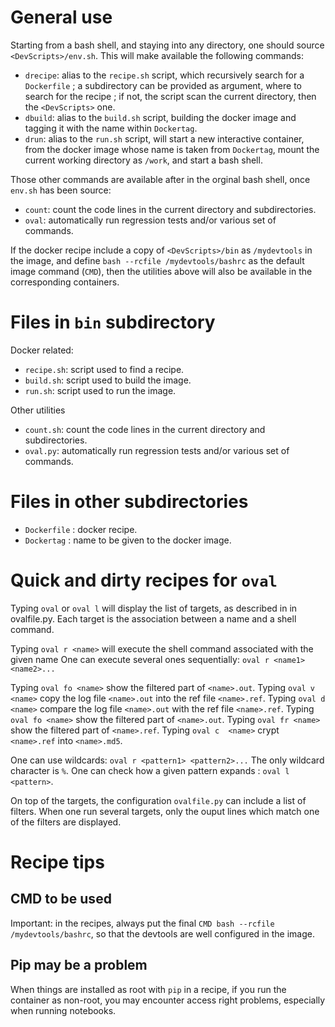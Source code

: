 
# General use

Starting from a bash shell, and staying into any directory, one should source `<DevScripts>/env.sh`. This will make available the following commands:
- `drecipe`: alias to the `recipe.sh` script, which recursively search for a `Dockerfile` ; a subdirectory can be provided as argument, where to search for the recipe ; if not, the script scan the current directory, then the `<DevScripts>` one.
- `dbuild`: alias to the `build.sh` script, building the docker image and tagging it with the name within `Dockertag`.
- `drun`: alias to the `run.sh` script, will start a new interactive container, from the docker image whose name is taken from `Dockertag`, mount the current working directory as `/work`, and start a bash shell.

Those other commands  are available after in the orginal bash shell, once `env.sh` has been source:
- `count`: count the code lines in the current directory and subdirectories.
- `oval`: automatically run regression tests and/or various set of commands.

If the docker recipe include a copy of `<DevScripts>/bin` as `/mydevtools` in the image, and define `bash --rcfile /mydevtools/bashrc` as the default image command (`CMD`), then the utilities above will also be available in the corresponding containers.


# Files in `bin` subdirectory

Docker related:
* `recipe.sh`: script used to find a recipe.
* `build.sh`: script used to build the image.
* `run.sh`: script used to run the image.

Other utilities
- `count.sh`: count the code lines in the current directory and subdirectories.
- `oval.py`: automatically run regression tests and/or various set of commands.


# Files in other subdirectories

* `Dockerfile` : docker recipe.
* `Dockertag` : name to be given to the docker image.
 

# Quick and dirty recipes for `oval`

Typing `oval` or `oval l` will display the list of targets, as described in in ovalfile.py.
Each target is the association between a name and a shell command.

Typing `oval r <name>` will execute the shell command associated with the given name
One can execute several ones sequentially: `oval r <name1> <name2>...`

Typing `oval fo <name>` show the filtered part of `<name>.out`.
Typing `oval v  <name>` copy the log file `<name>.out` into the ref file `<name>.ref`.
Typing `oval d  <name>` compare the log file `<name>.out` with the ref file `<name>.ref`.
Typing `oval fo <name>` show the filtered part of `<name>.out`.
Typing `oval fr <name>` show the filtered part of `<name>.ref`.
Typing `oval c  <name>` crypt `<name>.ref` into `<name>.md5`.

One can use wildcards: `oval r <pattern1> <pattern2>...`
The only wildcard character is `%`.
One can check how a given pattern expands : `oval l <pattern>`.

On top of the targets, the configuration `ovalfile.py` can include a list of filters.
When one run several targets, only the ouput lines which match one of the filters
are displayed.

# Recipe tips

## CMD to be used

Important: in the recipes, always put the final `CMD bash --rcfile /mydevtools/bashrc`,
so that the devtools are well configured in the image.

## Pip may be a problem

When things are installed as root with `pip` in a recipe, if you run the container as
non-root, you may encounter access right problems, especially when running notebooks. 


